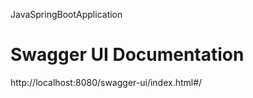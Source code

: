 JavaSpringBootApplication

# Swagger UI Documentation 
http://localhost:8080/swagger-ui/index.html#/
